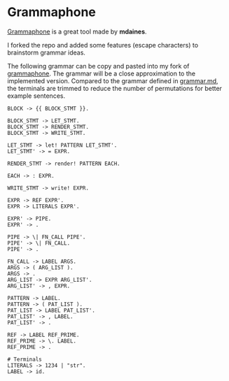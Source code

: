 # Grammaphone

[Grammaphone](https://github.com/mdaines/grammophone) is a great tool made by **mdaines**.  

I forked the repo and added some features (escape characters) to brainstorm grammar ideas.  

The following grammar can be copy and pasted into my fork of [grammaphone](https://github.com/Jakob-Strobl/grammophone). The grammar will be a close approximation to the implemented version. Compared to the grammar defined in [grammar.md](grammar.md), the terminals are trimmed to reduce the number of permutations for better example sentences.  

```
BLOCK -> {{ BLOCK_STMT }}.

BLOCK_STMT -> LET_STMT.
BLOCK_STMT -> RENDER_STMT.
BLOCK_STMT -> WRITE_STMT.

LET_STMT -> let! PATTERN LET_STMT'.
LET_STMT' -> = EXPR.

RENDER_STMT -> render! PATTERN EACH.

EACH -> : EXPR.

WRITE_STMT -> write! EXPR.

EXPR -> REF EXPR'.
EXPR -> LITERALS EXPR'.

EXPR' -> PIPE.
EXPR' -> .

PIPE -> \| FN_CALL PIPE'.
PIPE' -> \| FN_CALL.
PIPE' -> .

FN_CALL -> LABEL ARGS.
ARGS -> ( ARG_LIST ).
ARGS -> .
ARG_LIST -> EXPR ARG_LIST'.
ARG_LIST' -> , EXPR.

PATTERN -> LABEL.
PATTERN -> ( PAT_LIST ).
PAT_LIST -> LABEL PAT_LIST'.
PAT_LIST' -> , LABEL.
PAT_LIST' -> .

REF -> LABEL REF_PRIME.
REF_PRIME -> \. LABEL.
REF_PRIME -> .

# Terminals
LITERALS -> 1234 | "str".
LABEL -> id.
```
